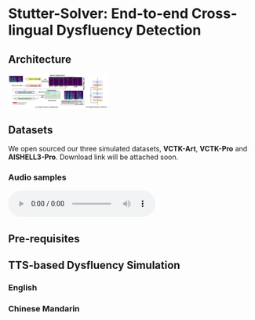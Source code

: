 # Stutter-Solver: End-to-end Cross-lingual Dysfluency Detection

## Architecture
<img src="resources/architecture.png" alt="image-20240321090057059" style="zoom: 20%; display: block; margin-right: auto; margin-left: 0;" />


## Datasets
We open sourced our three simulated datasets, **VCTK-Art**, **VCTK-Pro** and **AISHELL3-Pro**. Download link will be attached soon.

### Audio samples

<audio controls>
  <source src="[https://github.com/eureka235/Stutter-Solver/raw/main/audio/vctk-pro/1-rep.wav](https://github.com/eureka235/Stutter-Solver/raw/main/audio/vctk-pro/1-rep.wav)" type="audio/wav">
</audio>


## Pre-requisites


## TTS-based Dysfluency Simulation

### English


### Chinese Mandarin
